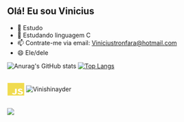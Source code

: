 ## Olá! Eu sou Vinicius
- 🔭 Estudo
- 🌱 Estudando linguagem C
- 📫 Contrate-me via email: Viniciustronfara@hotmail.com
- 😄 Ele/dele

![Anurag's GitHub stats](https://github-readme-stats.vercel.app/api?username=Vinishinayder&show_icons=true&theme=dracula)
[![Top Langs](https://github-readme-stats.vercel.app/api/top-langs/?username=Vinishinayder&layout=compact)](https://github.com/Vinishinayder/github-readme-stats)
<div style="display: inline_block"><br>
  <img align="center" alt="Rafa-Js" height="30" width="40" src="https://raw.githubusercontent.com/devicons/devicon/master/icons/javascript/javascript-plain.svg">
  <img align="center" alt="Vinishinayder" height="30" width="40" src="https://cdn.jsdelivr.net/gh/devicons/devicon/icons/c/c-original.svg" />
   
  ##
 <div> 
    <a href="https://instagram.com/boobooddyy"_blank"><img src="https://img.shields.io/badge/-Instagram-%23E4405F?style=for-the-badge&logo=instagram&logoColor=white" target="_blank"></a>
    
   ##
   <div>

